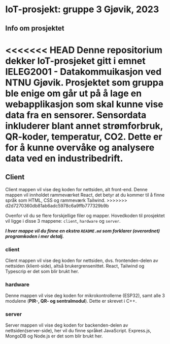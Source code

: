 # IoT-prosjekt: gruppe 3 Gjøvik, 2023

## Info om prosjektet

<<<<<<< HEAD
Denne repositorium dekker IoT-prosjeket gitt i emnet IELEG2001 - Datakommuikasjon ved NTNU Gjøvik. Prosjektet som gruppa ble enige om går ut på å lage en webapplikasjon som skal kunne vise data fra en sensorer. Sensordata inkluderer blant annet strømforbruk, QR-koder, temperatur, CO2. Dette er for å kunne overvåke og analysere data ved en industribedrift.
=======
<h2>Client</h2>
Client mappen vil vise deg koden for nettsiden, alt front-end. Denne mappen vil innholdet rammeværket React, det betyr at du kommer til å finne språk som HTML, CSS og rammeværk Tailwind.
>>>>>>> d2d7270360db81ab6adc5978c6a9ffb777329b9b

Ovenfor vil du se flere forskjellige filer og mapper. Hovedkoden til prosjektet vil ligge i disse 3 mappene: ``client``, ``hardware`` og ``server``.

***I hver mappe vil du finne en ekstra ``README.md`` som forklarer (overordnet) programkoden i mer detalj.***

### client

Client mappen vil vise deg koden for nettsiden, dvs. frontenden-delen av nettsiden (klient-side), altså brukergrensenittet. React, Tailwind og Typescrip er det som blir brukt her.

### hardware

Denne mappen vil vise deg koden for mikrokontrollerne (ESP32), samt alle 3 modulene (**PIR-, QR- og sentralmodul**). Dette er skrevet i C++.

### server

Server mappen vil vise deg koden for backenden-delen av nettsiden(server-side), her vil du finne språket JavaScript. Express.js, MongoDB og Node.js er det som blir brukt her.
